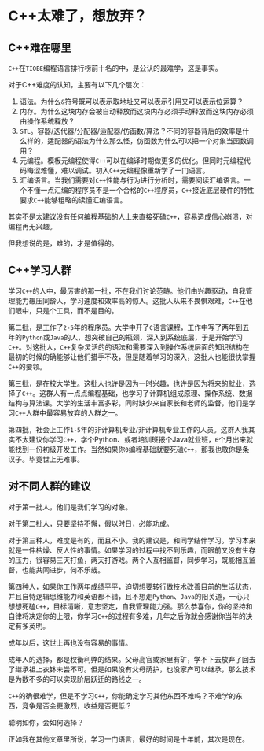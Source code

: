 # C++太难了，想放弃？

## C++难在哪里

`C++`在`TIOBE`编程语言排行榜前十名的中，是公认的最难学，这是事实。

对于C++难度的认知，主要有以下几个层次：

1. 语法。为什么`&`符号既可以表示取地址又可以表示引用又可以表示位运算？
2. 内存。为什么这块内存会被自动释放而这块内存必须手动释放而这块内存必须由操作系统释放？
3. `STL`。容器/迭代器/分配器/适配器/仿函数/算法？不同的容器背后的效率是什么样的，适配器的语法为什么那么怪，仿函数为什么可以把一个对象当函数调用？
4. 元编程。模板元编程使得`C++`可以在编译时期做更多的优化。但同时元编程代码晦涩难懂，难以调试。初入`C++`元编程像重新学了一门语言。
5. 汇编语言。当我们需要对`C++`性能与行为进行分析时，需要阅读汇编语言。一个不懂一点汇编的程序员不是一个合格的`C++`程序员，`C++`接近底层硬件的特性要求`C++`能够粗略的读懂汇编语言。

其实不是太建议没有任何编程基础的人上来直接死磕`C++`，容易造成信心崩溃，对编程再无兴趣。

但我想说的是，难的，才是值得的。

## C++学习人群

学习`C++`的人中，最厉害的那一批，不在我们讨论范畴。他们由兴趣驱动，自我管理能力碾压同龄人，学习速度和效率高的惊人。这批人从来不畏惧艰难，`C++`在他们眼中，只是个工具，而不是目的。

第二批，是工作了`2-5`年的程序员。大学中开了`C`语言课程，工作中写了两年到五年的`Python`或`Java`的人，想突破自己的瓶颈，深入到系统底层，于是开始学习`C++`。对这批人，`C++`复杂灵活的的语法和需要深入到操作系统层面的知识结构在最初的时候的确能够让他们措手不及，但是随着学习的深入，这批人也能很快掌握`C++`的要领。

第三批，是在校大学生。这批人也许是因为一时兴趣，也许是因为将来的就业，选择了`C++`。这群人有一点点编程基础，也学习了计算机组成原理、操作系统、数据结构与算法课。大学的生活丰富多彩，同时缺少来自家长和老师的监督，他们是学习`C++`人群中最容易放弃的人群之一。

第四批，社会上工作`1-5`年的非计算机专业/非计算机专业工作的人员。这群人我其实不太建议你学习`C++`，学个Python、或者培训班报个Java就业班，`6`个月出来就能找到一份初级开发工作。当然如果你`0`编程基础就要死磕`C++`，那我也敬你是条汉子。毕竟世上无难事。

## 对不同人群的建议

对于第一批人，他们是我们学习的对象。

对于第二批人，只要坚持不懈，假以时日，必能功成。

对于第三种人，难度是有的，而且不小。我的建议是，和同学结伴学习。学习本来就是一件枯燥、反人性的事情。如果学习的过程中找不到乐趣，而眼前又没有生存的压力，很容易三天打鱼，两天打游戏。两个人互相监督，同步学习，既能相互监督，也能共同进步，何不乐哉。

第四种人，如果你工作两年成绩平平，迫切想要转行做技术改善目前的生活状态，并且自恃逻辑思维能力和英语都不错，且不想走`Python`、`Java`的阳关道，一心只想想死磕`C++`，目标清晰，意志坚定，自我管理能力强。那么恭喜你，你的坚持和自律将决定你的上限，你学习`C++`的过程有多难，几年之后你就会感谢你当年的决定有多英明。



成年以后，这世上再也没有容易的事情。

成年人的选择，都是权衡利弊的结果。父母高官或家里有矿，学不下去放弃了回去了继承祖上衣钵未尝不可。但是如果没有父母荫护，也没家产可以继承，那么技术是为数不多的可以实现阶层跃迁的路线之一。

`C++`的确很难学，但是不学习`C++`，你能确定学习其他东西不难吗？不难学的东西，竞争是否会更激烈，收益是否更低？

聪明如你，会如何选择？

正如我在其他文章里所说，学习一门语言，最好的时间是十年前，其次是现在。